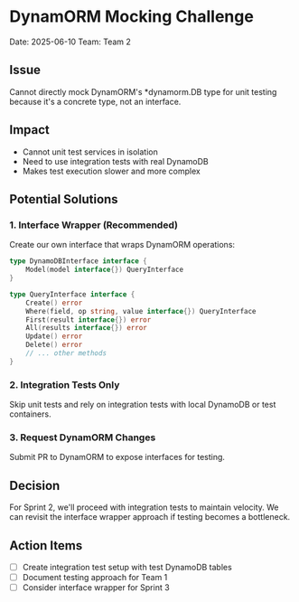 # DynamORM Mocking Challenge
Date: 2025-06-10
Team: Team 2

## Issue
Cannot directly mock DynamORM's *dynamorm.DB type for unit testing because it's a concrete type, not an interface.

## Impact
- Cannot unit test services in isolation
- Need to use integration tests with real DynamoDB
- Makes test execution slower and more complex

## Potential Solutions

### 1. Interface Wrapper (Recommended)
Create our own interface that wraps DynamORM operations:

```go
type DynamoDBInterface interface {
    Model(model interface{}) QueryInterface
}

type QueryInterface interface {
    Create() error
    Where(field, op string, value interface{}) QueryInterface
    First(result interface{}) error
    All(results interface{}) error
    Update() error
    Delete() error
    // ... other methods
}
```

### 2. Integration Tests Only
Skip unit tests and rely on integration tests with local DynamoDB or test containers.

### 3. Request DynamORM Changes
Submit PR to DynamORM to expose interfaces for testing.

## Decision
For Sprint 2, we'll proceed with integration tests to maintain velocity. We can revisit the interface wrapper approach if testing becomes a bottleneck.

## Action Items
- [ ] Create integration test setup with test DynamoDB tables
- [ ] Document testing approach for Team 1
- [ ] Consider interface wrapper for Sprint 3 